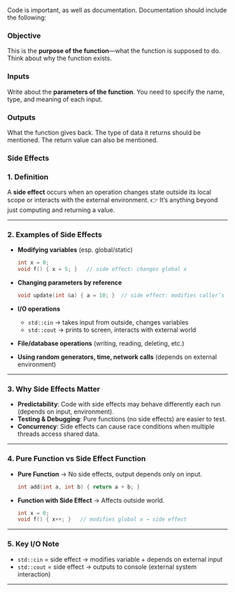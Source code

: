 Code is important, as well as documentation. Documentation should include the following:

### Objective
This is the **purpose of the function**—what the function is supposed to do. Think about why the function exists.

### Inputs
Write about the **parameters of the function**. You need to specify the name, type, and meaning of each input.

### Outputs
What the function gives back. The type of data it returns should be mentioned. The return value can also be mentioned.

### Side Effects

### 1. **Definition**

A **side effect** occurs when an operation changes state outside its local scope or interacts with the external environment.
👉 It’s anything beyond just computing and returning a value.

---

### 2. **Examples of Side Effects**

* **Modifying variables** (esp. global/static)

  ```cpp
  int x = 0;
  void f() { x = 5; }   // side effect: changes global x
  ```
* **Changing parameters by reference**

  ```cpp
  void update(int &a) { a = 10; }  // side effect: modifies caller’s variable
  ```
* **I/O operations**

  * `std::cin` → takes input from outside, changes variables
  * `std::cout` → prints to screen, interacts with external world
* **File/database operations** (writing, reading, deleting, etc.)
* **Using random generators, time, network calls** (depends on external environment)

---

### 3. **Why Side Effects Matter**

* **Predictability**: Code with side effects may behave differently each run (depends on input, environment).
* **Testing & Debugging**: Pure functions (no side effects) are easier to test.
* **Concurrency**: Side effects can cause race conditions when multiple threads access shared data.

---

### 4. **Pure Function vs Side Effect Function**

* **Pure Function** → No side effects, output depends only on input.

  ```cpp
  int add(int a, int b) { return a + b; }  
  ```
* **Function with Side Effect** → Affects outside world.

  ```cpp
  int x = 0;
  void f() { x++; }   // modifies global x → side effect
  ```

---

### 5. **Key I/O Note**

* `std::cin` = side effect → modifies variable + depends on external input
* `std::cout` = side effect → outputs to console (external system interaction)

---

